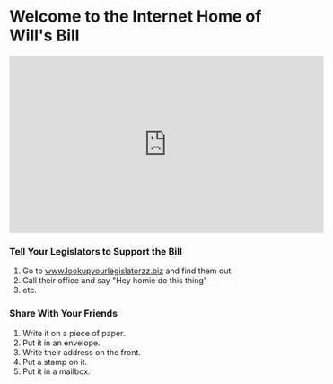 # Welcome to the Internet Home of Will's Bill

<iframe width="560" height="315" src="https://www.youtube.com/embed/Q34mrWTUYTg" frameborder="0" allowfullscreen></iframe>

### Tell Your Legislators to Support the Bill
1. Go to www.lookupyourlegislatorzz.biz and find them out
2. Call their office and say "Hey homie do this thing"
3. etc.

### Share With Your Friends
1. Write it on a piece of paper.
2. Put it in an envelope.
3. Write their address on the front.
4. Put a stamp on it.
5. Put it in a mailbox.
